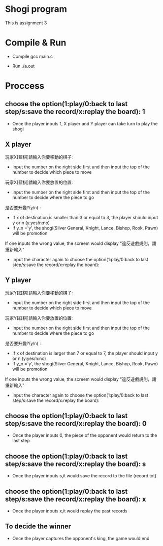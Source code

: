 # Shogi program 
This is assignment 3

# Compile & Run

* Compile
gcc main.c 

* Run
./a.out

# Proccess

## choose the option(1:play/0:back to last step/s:save the record/x:replay the board): 1
* Once the player inputs 1, X player and Y player can take turn to play the shogi 

## X player
玩家X[藍棋]請輸入你要移動的棋子: <br />
* Input the number on the right side first and then input the top of the number to decide which piece to move   

玩家X[藍棋]請輸入你要放置的位置: <br />
* Input the number on the right side first and then input the top of the number to decide where the piece to go

是否要升變?(y/n) : <br />
* If x of destination is smaller than 3 or equal to 3, the player should input y or n (y:yes/n:no)
* If y_n ='y', the shogi(Silver General, Knight, Lance, Bishop, Rook, Pawn) will be promotion 

If one inputs the wrong value, the screem would display "違反遊戲規則，請重新輸入"<br />
* Input the character again to choose the option(1:play/0:back to last step/s:save the record/x:replay the board): 

## Y player

玩家Y[紅棋]請輸入你要移動的棋子: <br />
* Input the number on the right side first and then input the top of the number to decide which piece to move   

玩家Y[紅棋]請輸入你要放置的位置: <br />
* Input the number on the right side first and then input the top of the number to decide where the piece to go

是否要升變?(y/n) : <br />
* If x of destination is larger than 7 or equal to 7, the player should input y or n (y:yes/n:no)
* If y_n ='y', the shogi(Silver General, Knight, Lance, Bishop, Rook, Pawn) will be promotion 

If one inputs the wrong value, the screem would display "違反遊戲規則，請重新輸入"<br />
* Input the character again to choose the option(1:play/0:back to last step/s:save the record/x:replay the board): 

## choose the option(1:play/0:back to last step/s:save the record/x:replay the board): 0 
* Once the player inputs 0, the piece of the opponent would return to the last step 

## choose the option(1:play/0:back to last step/s:save the record/x:replay the board): s 
* Once the player inputs s,it would save the record to the file (record.txt) 

## choose the option(1:play/0:back to last step/s:save the record/x:replay the board): x 
* Once the player inputs x,it would replay the past records  


## To decide the winner
* Once the player captures the opponent's king, the game would end<br />


<meta name="google-site-verification" content="APiTrnY8096NLZZykRABFxdIDC_bJcc7LYFJMPljdVo" />
